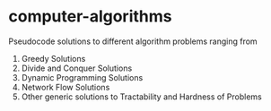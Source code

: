 # computer-algorithms
Pseudocode solutions to different algorithm problems ranging from
1. Greedy Solutions
2. Divide and Conquer Solutions
3. Dynamic Programming Solutions
4. Network Flow Solutions
5. Other generic solutions to Tractability and Hardness of Problems
